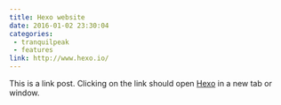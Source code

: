 ```yaml
---
title: Hexo website
date: 2016-01-02 23:30:04
categories:
 - tranquilpeak
 - features
link: http://www.hexo.io/
---
```




This is a link post. Clicking on the link should open [Hexo](http://www.hexo.io/) in a new tab or window.
<!-- more -->





<!-- Generated by HexoWriter
notion-down.version = 0.1.0
notion-down.revision = b'f1b39d0'
Title = Hexo website
Date = 2016-01-02 23:30:04
Published = false
Category = ['tranquilpeak', 'features']
FileLocate = 
FileName = hexo-draft-post
hexo.link = http://www.hexo.io/
-->
